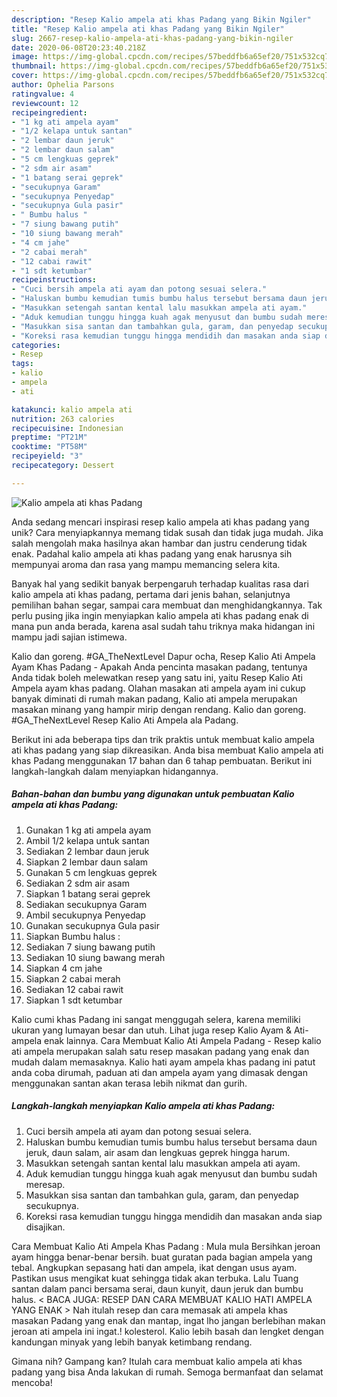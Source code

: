 ```yaml
---
description: "Resep Kalio ampela ati khas Padang yang Bikin Ngiler"
title: "Resep Kalio ampela ati khas Padang yang Bikin Ngiler"
slug: 2667-resep-kalio-ampela-ati-khas-padang-yang-bikin-ngiler
date: 2020-06-08T20:23:40.218Z
image: https://img-global.cpcdn.com/recipes/57beddfb6a65ef20/751x532cq70/kalio-ampela-ati-khas-padang-foto-resep-utama.jpg
thumbnail: https://img-global.cpcdn.com/recipes/57beddfb6a65ef20/751x532cq70/kalio-ampela-ati-khas-padang-foto-resep-utama.jpg
cover: https://img-global.cpcdn.com/recipes/57beddfb6a65ef20/751x532cq70/kalio-ampela-ati-khas-padang-foto-resep-utama.jpg
author: Ophelia Parsons
ratingvalue: 4
reviewcount: 12
recipeingredient:
- "1 kg ati ampela ayam"
- "1/2 kelapa untuk santan"
- "2 lembar daun jeruk"
- "2 lembar daun salam"
- "5 cm lengkuas geprek"
- "2 sdm air asam"
- "1 batang serai geprek"
- "secukupnya Garam"
- "secukupnya Penyedap"
- "secukupnya Gula pasir"
- " Bumbu halus "
- "7 siung bawang putih"
- "10 siung bawang merah"
- "4 cm jahe"
- "2 cabai merah"
- "12 cabai rawit"
- "1 sdt ketumbar"
recipeinstructions:
- "Cuci bersih ampela ati ayam dan potong sesuai selera."
- "Haluskan bumbu kemudian tumis bumbu halus tersebut bersama daun jeruk, daun salam, air asam dan lengkuas geprek hingga harum."
- "Masukkan setengah santan kental lalu masukkan ampela ati ayam."
- "Aduk kemudian tunggu hingga kuah agak menyusut dan bumbu sudah meresap."
- "Masukkan sisa santan dan tambahkan gula, garam, dan penyedap secukupnya."
- "Koreksi rasa kemudian tunggu hingga mendidih dan masakan anda siap disajikan."
categories:
- Resep
tags:
- kalio
- ampela
- ati

katakunci: kalio ampela ati 
nutrition: 263 calories
recipecuisine: Indonesian
preptime: "PT21M"
cooktime: "PT58M"
recipeyield: "3"
recipecategory: Dessert

---
```



![Kalio ampela ati khas Padang](https://img-global.cpcdn.com/recipes/57beddfb6a65ef20/751x532cq70/kalio-ampela-ati-khas-padang-foto-resep-utama.jpg)

Anda sedang mencari inspirasi resep kalio ampela ati khas padang yang unik? Cara menyiapkannya memang tidak susah dan tidak juga mudah. Jika salah mengolah maka hasilnya akan hambar dan justru cenderung tidak enak. Padahal kalio ampela ati khas padang yang enak harusnya sih mempunyai aroma dan rasa yang mampu memancing selera kita.

Banyak hal yang sedikit banyak berpengaruh terhadap kualitas rasa dari kalio ampela ati khas padang, pertama dari jenis bahan, selanjutnya pemilihan bahan segar, sampai cara membuat dan menghidangkannya. Tak perlu pusing jika ingin menyiapkan kalio ampela ati khas padang enak di mana pun anda berada, karena asal sudah tahu triknya maka hidangan ini mampu jadi sajian istimewa.

Kalio dan goreng. #GA_TheNextLevel Dapur ocha, Resep Kalio Ati Ampela Ayam Khas Padang - Apakah Anda pencinta masakan padang, tentunya Anda tidak boleh melewatkan resep yang satu ini, yaitu Resep Kalio Ati Ampela ayam khas padang. Olahan masakan ati ampela ayam ini cukup banyak diminati di rumah makan padang, Kalio ati ampela merupakan masakan minang yang hampir mirip dengan rendang. Kalio dan goreng. #GA_TheNextLevel Resep Kalio Ati Ampela ala Padang.


Berikut ini ada beberapa tips dan trik praktis untuk membuat kalio ampela ati khas padang yang siap dikreasikan. Anda bisa membuat Kalio ampela ati khas Padang menggunakan 17 bahan dan 6 tahap pembuatan. Berikut ini langkah-langkah dalam menyiapkan hidangannya.

<!--inarticleads1-->

##### Bahan-bahan dan bumbu yang digunakan untuk pembuatan Kalio ampela ati khas Padang:

1. Gunakan 1 kg ati ampela ayam
1. Ambil 1/2 kelapa untuk santan
1. Sediakan 2 lembar daun jeruk
1. Siapkan 2 lembar daun salam
1. Gunakan 5 cm lengkuas geprek
1. Sediakan 2 sdm air asam
1. Siapkan 1 batang serai geprek
1. Sediakan secukupnya Garam
1. Ambil secukupnya Penyedap
1. Gunakan secukupnya Gula pasir
1. Siapkan  Bumbu halus :
1. Sediakan 7 siung bawang putih
1. Sediakan 10 siung bawang merah
1. Siapkan 4 cm jahe
1. Siapkan 2 cabai merah
1. Sediakan 12 cabai rawit
1. Siapkan 1 sdt ketumbar


Kalio cumi khas Padang ini sangat menggugah selera, karena memiliki ukuran yang lumayan besar dan utuh. Lihat juga resep Kalio Ayam &amp; Ati-ampela enak lainnya. Cara Membuat Kalio Ati Ampela Padang - Resep kalio ati ampela merupakan salah satu resep masakan padang yang enak dan mudah dalam memasaknya. Kalio hati ayam ampela khas padang ini patut anda coba dirumah, paduan ati dan ampela ayam yang dimasak dengan menggunakan santan akan terasa lebih nikmat dan gurih. 

<!--inarticleads2-->

##### Langkah-langkah menyiapkan Kalio ampela ati khas Padang:

1. Cuci bersih ampela ati ayam dan potong sesuai selera.
1. Haluskan bumbu kemudian tumis bumbu halus tersebut bersama daun jeruk, daun salam, air asam dan lengkuas geprek hingga harum.
1. Masukkan setengah santan kental lalu masukkan ampela ati ayam.
1. Aduk kemudian tunggu hingga kuah agak menyusut dan bumbu sudah meresap.
1. Masukkan sisa santan dan tambahkan gula, garam, dan penyedap secukupnya.
1. Koreksi rasa kemudian tunggu hingga mendidih dan masakan anda siap disajikan.


Cara Membuat Kalio Ati Ampela Khas Padang : Mula mula Bersihkan jeroan ayam hingga benar-benar bersih. buat guratan pada bagian ampela yang tebal. Angkupkan sepasang hati dan ampela, ikat dengan usus ayam. Pastikan usus mengikat kuat sehingga tidak akan terbuka. Lalu Tuang santan dalam panci bersama serai, daun kunyit, daun jeruk dan bumbu halus. &lt; BACA JUGA: RESEP DAN CARA MEMBUAT KALIO‬ HATI AMPELA YANG ENAK &gt; Nah itulah resep dan cara memasak ati ampela khas masakan Padang yang enak dan mantap, ingat lho jangan berlebihan makan jeroan ati ampela ini ingat.! kolesterol. Kalio lebih basah dan lengket dengan kandungan minyak yang lebih banyak ketimbang rendang. 

Gimana nih? Gampang kan? Itulah cara membuat kalio ampela ati khas padang yang bisa Anda lakukan di rumah. Semoga bermanfaat dan selamat mencoba!
